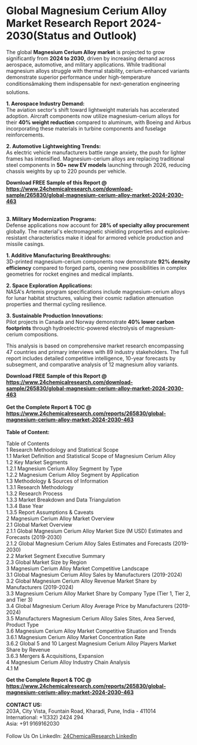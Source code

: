 <h1>Global Magnesium Cerium Alloy Market Research Report 2024-2030(Status and Outlook)</h1><p>The global <strong>Magnesium Cerium Alloy market</strong> is projected to grow significantly from <strong>2024 to 2030</strong>, driven by increasing demand across aerospace, automotive, and military applications. While traditional magnesium alloys struggle with thermal stability, cerium-enhanced variants demonstrate superior performance under high-temperature conditionsâmaking them indispensable for next-generation engineering solutions.</p><p><strong>1. Aerospace Industry Demand:</strong><br>
The aviation sector's shift toward lightweight materials has accelerated adoption. Aircraft components now utilize magnesium-cerium alloys for their <strong>40% weight reduction</strong> compared to aluminum, with Boeing and Airbus incorporating these materials in turbine components and fuselage reinforcements.</p><p><strong>2. Automotive Lightweighting Trends:</strong><br>
As electric vehicle manufacturers battle range anxiety, the push for lighter frames has intensified. Magnesium-cerium alloys are replacing traditional steel components in <strong>50+ new EV models</strong> launching through 2026, reducing chassis weights by up to 220 pounds per vehicle.</p><div><b>Download FREE Sample of this Report @ 
            <a href="https://www.24chemicalresearch.com/download-sample/265830/global-magnesium-cerium-alloy-market-2024-2030-463">
            https://www.24chemicalresearch.com/download-sample/265830/global-magnesium-cerium-alloy-market-2024-2030-463</a></b></div><br><p><strong>3. Military Modernization Programs:</strong><br>
Defense applications now account for <strong>28% of specialty alloy procurement</strong> globally. The material's electromagnetic shielding properties and explosive-resistant characteristics make it ideal for armored vehicle production and missile casings.</p><p><strong>1. Additive Manufacturing Breakthroughs:</strong><br>
3D-printed magnesium-cerium components now demonstrate <strong>92% density efficiency</strong> compared to forged parts, opening new possibilities in complex geometries for rocket engines and medical implants.</p><p><strong>2. Space Exploration Applications:</strong><br>
NASA's Artemis program specifications include magnesium-cerium alloys for lunar habitat structures, valuing their cosmic radiation attenuation properties and thermal cycling resilience.</p><p><strong>3. Sustainable Production Innovations:</strong><br>
Pilot projects in Canada and Norway demonstrate <strong>40% lower carbon footprints</strong> through hydroelectric-powered electrolysis of magnesium-cerium compositions.</p><p>This analysis is based on comprehensive market research encompassing 47 countries and primary interviews with 89 industry stakeholders. The full report includes detailed competitive intelligence, 10-year forecasts by subsegment, and comparative analysis of 12 magnesium alloy variants.</p><div><b>Download FREE Sample of this Report @ 
            <a href="https://www.24chemicalresearch.com/download-sample/265830/global-magnesium-cerium-alloy-market-2024-2030-463">
            https://www.24chemicalresearch.com/download-sample/265830/global-magnesium-cerium-alloy-market-2024-2030-463</a></b></div><br><div><b>Get the Complete Report & TOC @ 
            <a href="https://www.24chemicalresearch.com/reports/265830/global-magnesium-cerium-alloy-market-2024-2030-463">
            https://www.24chemicalresearch.com/reports/265830/global-magnesium-cerium-alloy-market-2024-2030-463</a></b></div><br>
            <b>Table of Content:</b><p>Table of Contents<br />
1 Research Methodology and Statistical Scope<br />
1.1 Market Definition and Statistical Scope of Magnesium Cerium Alloy<br />
1.2 Key Market Segments<br />
1.2.1 Magnesium Cerium Alloy Segment by Type<br />
1.2.2 Magnesium Cerium Alloy Segment by Application<br />
1.3 Methodology & Sources of Information<br />
1.3.1 Research Methodology<br />
1.3.2 Research Process<br />
1.3.3 Market Breakdown and Data Triangulation<br />
1.3.4 Base Year<br />
1.3.5 Report Assumptions & Caveats<br />
2 Magnesium Cerium Alloy Market Overview<br />
2.1 Global Market Overview<br />
2.1.1 Global Magnesium Cerium Alloy Market Size (M USD) Estimates and Forecasts (2019-2030)<br />
2.1.2 Global Magnesium Cerium Alloy Sales Estimates and Forecasts (2019-2030)<br />
2.2 Market Segment Executive Summary<br />
2.3 Global Market Size by Region<br />
3 Magnesium Cerium Alloy Market Competitive Landscape<br />
3.1 Global Magnesium Cerium Alloy Sales by Manufacturers (2019-2024)<br />
3.2 Global Magnesium Cerium Alloy Revenue Market Share by Manufacturers (2019-2024)<br />
3.3 Magnesium Cerium Alloy Market Share by Company Type (Tier 1, Tier 2, and Tier 3)<br />
3.4 Global Magnesium Cerium Alloy Average Price by Manufacturers (2019-2024)<br />
3.5 Manufacturers Magnesium Cerium Alloy Sales Sites, Area Served, Product Type<br />
3.6 Magnesium Cerium Alloy Market Competitive Situation and Trends<br />
3.6.1 Magnesium Cerium Alloy Market Concentration Rate<br />
3.6.2 Global 5 and 10 Largest Magnesium Cerium Alloy Players Market Share by Revenue<br />
3.6.3 Mergers & Acquisitions, Expansion<br />
4 Magnesium Cerium Alloy Industry Chain Analysis<br />
4.1 M</p><div><b>Get the Complete Report & TOC @ 
            <a href="https://www.24chemicalresearch.com/reports/265830/global-magnesium-cerium-alloy-market-2024-2030-463">
            https://www.24chemicalresearch.com/reports/265830/global-magnesium-cerium-alloy-market-2024-2030-463</a></b></div><br><b>CONTACT US:</b><br>
            203A, City Vista, Fountain Road, Kharadi, Pune, India - 411014<br>
            International: +1(332) 2424 294<br>
            Asia: +91 9169162030 <br><br>
            Follow Us On LinkedIn: <a href="https://www.linkedin.com/company/24chemicalresearch/">24ChemicalResearch LinkedIn</a>